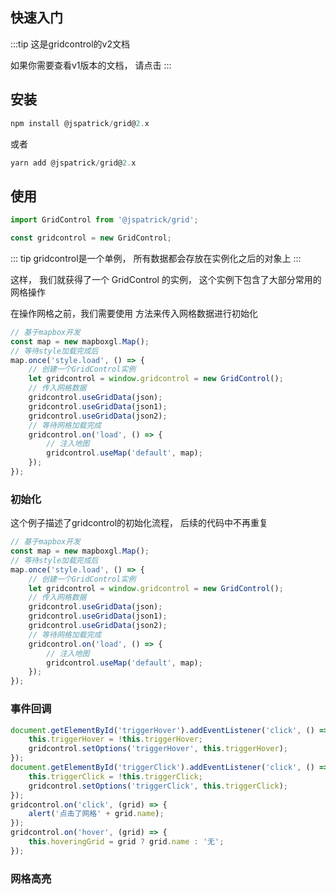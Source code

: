 ## 快速入门

:::tip
这是gridcontrol的v2文档

如果你需要查看v1版本的文档，
请点击
<Href value="这里" path="/v1.x/" /> 
:::

## 安装

```javascript
npm install @jspatrick/grid@2.x
```
或者
```javascript
yarn add @jspatrick/grid@2.x
```

## 使用

```javascript
import GridControl from '@jspatrick/grid';

const gridcontrol = new GridControl;
```

::: tip
gridcontrol是一个单例，
所有数据都会存放在实例化之后的对象上
:::

这样， 我们就获得了一个 GridControl 的实例，
这个实例下包含了大部分常用的网格操作

在操作网格之前，我们需要使用 
<Href value="useGridData" path="/v2.x/Variable.html#usegriddata" /> 
方法来传入网格数据进行初始化

```javascript
// 基于mapbox开发
const map = new mapboxgl.Map();
// 等待style加载完成后
map.once('style.load', () => {
    // 创建一个GridControl实例
    let gridcontrol = window.gridcontrol = new GridControl();
    // 传入网格数据
    gridcontrol.useGridData(json);
    gridcontrol.useGridData(json1);
    gridcontrol.useGridData(json2);
    // 等待网格加载完成
    gridcontrol.on('load', () => {
        // 注入地图
        gridcontrol.useMap('default', map);
    });
});
```

### 初始化

这个例子描述了gridcontrol的初始化流程，
后续的代码中不再重复

<MapboxV2 >

```javascript
// 基于mapbox开发
const map = new mapboxgl.Map();
// 等待style加载完成后
map.once('style.load', () => {
    // 创建一个GridControl实例
    let gridcontrol = window.gridcontrol = new GridControl();
    // 传入网格数据
    gridcontrol.useGridData(json);
    gridcontrol.useGridData(json1);
    gridcontrol.useGridData(json2);
    // 等待网格加载完成
    gridcontrol.on('load', () => {
        // 注入地图
        gridcontrol.useMap('default', map);
    });
});
```
</MapboxV2>

### 事件回调
<MapboxV2>
<ExampleHandlerV2></ExampleHandlerV2>

```javascript
document.getElementById('triggerHover').addEventListener('click', () => {
    this.triggerHover = !this.triggerHover;
    gridcontrol.setOptions('triggerHover', this.triggerHover);
});
document.getElementById('triggerClick').addEventListener('click', () => {
    this.triggerClick = !this.triggerClick;
    gridcontrol.setOptions('triggerClick', this.triggerClick);
});
gridcontrol.on('click', (grid) => {
    alert('点击了网格' + grid.name);
});
gridcontrol.on('hover', (grid) => {
    this.hoveringGrid = grid ? grid.name : '无';
});
```
</MapboxV2>


### 网格高亮

